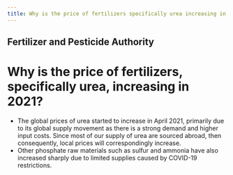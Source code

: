 ```yaml
---
title: Why is the price of fertilizers specifically urea increasing in 2021
---
```


## Fertilizer and Pesticide Authority

# Why is the price of fertilizers, specifically urea, increasing in 2021?


 - The global prices of urea started to increase in April 2021, primarily due to its global supply movement as there is a strong demand and higher input costs. Since most of our supply of urea are sourced abroad, then consequently, local prices will correspondingly increase.
 - Other phosphate raw materials such as sulfur and ammonia have also increased sharply due to limited supplies caused by COVID-19 restrictions.
